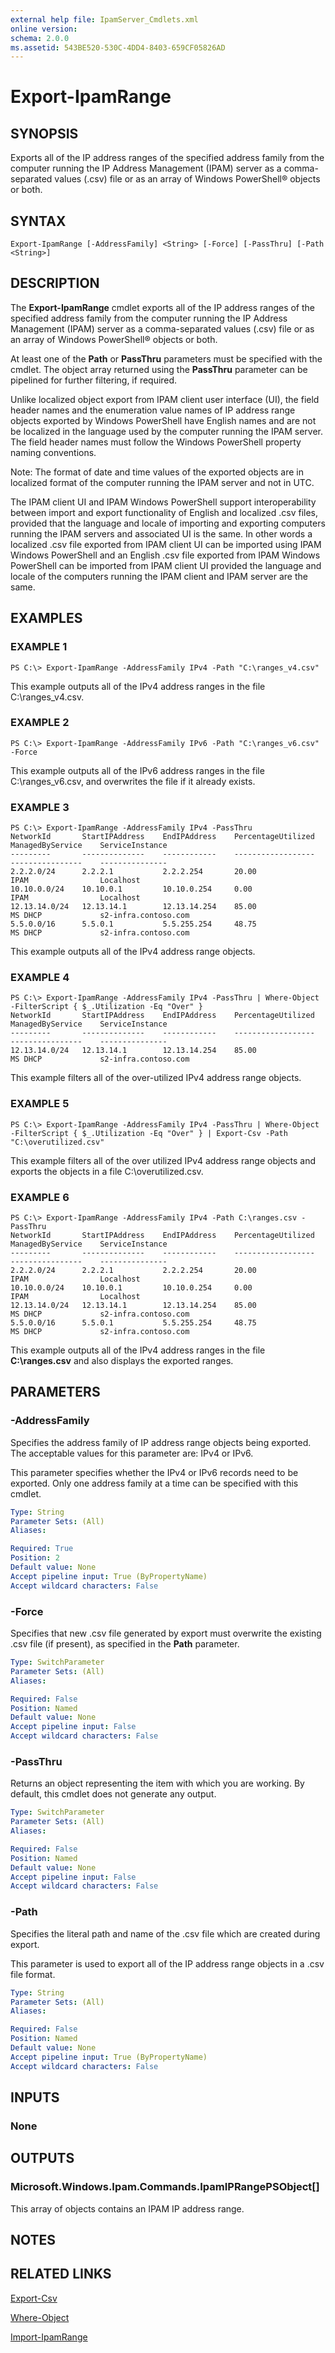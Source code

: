 ```yaml
---
external help file: IpamServer_Cmdlets.xml
online version: 
schema: 2.0.0
ms.assetid: 543BE520-530C-4DD4-8403-659CF05826AD
---
```


# Export-IpamRange

## SYNOPSIS
Exports all of the IP address ranges of the specified address family from the computer running the IP Address Management (IPAM) server as a comma-separated values (.csv) file or as an array of Windows PowerShell® objects or both.

## SYNTAX

```
Export-IpamRange [-AddressFamily] <String> [-Force] [-PassThru] [-Path <String>]
```

## DESCRIPTION
The **Export-IpamRange** cmdlet exports all of the IP address ranges of the specified address family from the computer running the IP Address Management (IPAM) server as a comma-separated values (.csv) file or as an array of Windows PowerShell® objects or both.

At least one of the **Path** or **PassThru** parameters must be specified with the cmdlet.
The object array returned using the **PassThru** parameter can be pipelined for further filtering, if required.

Unlike localized object export from IPAM client user interface (UI), the field header names and the enumeration value names of IP address range objects exported by Windows PowerShell have English names and are not be localized in the language used by the computer running the IPAM server.
The field header names must follow the Windows PowerShell property naming conventions.

Note: The format of date and time values of the exported objects are in localized format of the computer running the IPAM server and not in UTC.

The IPAM client UI and IPAM Windows PowerShell support interoperability between import and export functionality of English and localized .csv files, provided that the language and locale of importing and exporting computers running the IPAM servers and associated UI is the same.
In other words a localized .csv file exported from IPAM client UI can be imported using IPAM Windows PowerShell and an English .csv file exported from IPAM Windows PowerShell can be imported from IPAM client UI provided the language and locale of the computers running the IPAM client and IPAM server are the same.

## EXAMPLES

### EXAMPLE 1
```
PS C:\> Export-IpamRange -AddressFamily IPv4 -Path "C:\ranges_v4.csv"
```

This example outputs all of the IPv4 address ranges in the file C:\ranges_v4.csv.

### EXAMPLE 2
```
PS C:\> Export-IpamRange -AddressFamily IPv6 -Path "C:\ranges_v6.csv" -Force
```

This example outputs all of the IPv6 address ranges in the file C:\ranges_v6.csv, and overwrites the file if it already exists.

### EXAMPLE 3
```
PS C:\> Export-IpamRange -AddressFamily IPv4 -PassThru
NetworkId       StartIPAddress    EndIPAddress    PercentageUtilized    ManagedByService    ServiceInstance 
---------       --------------    ------------    ------------------    ----------------    --------------- 
2.2.2.0/24      2.2.2.1           2.2.2.254       20.00                 IPAM                Localhost 
10.10.0.0/24    10.10.0.1         10.10.0.254     0.00                  IPAM                Localhost 
12.13.14.0/24   12.13.14.1        12.13.14.254    85.00                 MS DHCP             s2-infra.contoso.com 
5.5.0.0/16      5.5.0.1           5.5.255.254     48.75                 MS DHCP             s2-infra.contoso.com
```

This example outputs all of the IPv4 address range objects.

### EXAMPLE 4
```
PS C:\> Export-IpamRange -AddressFamily IPv4 -PassThru | Where-Object -FilterScript { $_.Utilization -Eq "Over" }
NetworkId       StartIPAddress    EndIPAddress    PercentageUtilized    ManagedByService    ServiceInstance 
---------       --------------    ------------    ------------------    ----------------    --------------- 
12.13.14.0/24   12.13.14.1        12.13.14.254    85.00                 MS DHCP             s2-infra.contoso.com
```

This example filters all of the over-utilized IPv4 address range objects.

### EXAMPLE 5
```
PS C:\> Export-IpamRange -AddressFamily IPv4 -PassThru | Where-Object -FilterScript { $_.Utilization -Eq "Over" } | Export-Csv -Path "C:\overutilized.csv"
```

This example filters all of the over utilized IPv4 address range objects and exports the objects in a file C:\overutilized.csv.

### EXAMPLE 6
```
PS C:\> Export-IpamRange -AddressFamily IPv4 -Path C:\ranges.csv -PassThru
NetworkId       StartIPAddress    EndIPAddress    PercentageUtilized    ManagedByService    ServiceInstance 
---------       --------------    ------------    ------------------    ----------------    --------------- 
2.2.2.0/24      2.2.2.1           2.2.2.254       20.00                 IPAM                Localhost 
10.10.0.0/24    10.10.0.1         10.10.0.254     0.00                  IPAM                Localhost 
12.13.14.0/24   12.13.14.1        12.13.14.254    85.00                 MS DHCP             s2-infra.contoso.com 
5.5.0.0/16      5.5.0.1           5.5.255.254     48.75                 MS DHCP             s2-infra.contoso.com
```

This example outputs all of the IPv4 address ranges in the file **C:\ranges.csv** and also displays the exported ranges.

## PARAMETERS

### -AddressFamily
Specifies the address family of IP address range objects being exported.
The acceptable values for this parameter are: IPv4 or IPv6. 

                        
This parameter specifies whether the IPv4 or IPv6 records need to be exported.
Only one address family at a time can be specified with this cmdlet.

```yaml
Type: String
Parameter Sets: (All)
Aliases: 

Required: True
Position: 2
Default value: None
Accept pipeline input: True (ByPropertyName)
Accept wildcard characters: False
```

### -Force
Specifies that new .csv file generated by export must overwrite the existing .csv file (if present), as specified in the **Path** parameter.

```yaml
Type: SwitchParameter
Parameter Sets: (All)
Aliases: 

Required: False
Position: Named
Default value: None
Accept pipeline input: False
Accept wildcard characters: False
```

### -PassThru
Returns an object representing the item with which you are working.
By default, this cmdlet does not generate any output.

```yaml
Type: SwitchParameter
Parameter Sets: (All)
Aliases: 

Required: False
Position: Named
Default value: None
Accept pipeline input: False
Accept wildcard characters: False
```

### -Path
Specifies the literal path and name of the .csv file which are created during export. 

                        
This parameter is used to export all of the IP address range objects in a .csv file format.

```yaml
Type: String
Parameter Sets: (All)
Aliases: 

Required: False
Position: Named
Default value: None
Accept pipeline input: True (ByPropertyName)
Accept wildcard characters: False
```

## INPUTS

### None

## OUTPUTS

### Microsoft.Windows.Ipam.Commands.IpamIPRangePSObject[]
This array of objects contains an IPAM IP address range.

## NOTES

## RELATED LINKS

[Export-Csv](http://go.microsoft.com/fwlink/p/?LinkId=113299)

[Where-Object](http://go.microsoft.com/fwlink/p/?LinkId=113423)

[Import-IpamRange](./Import-IpamRange.md)

